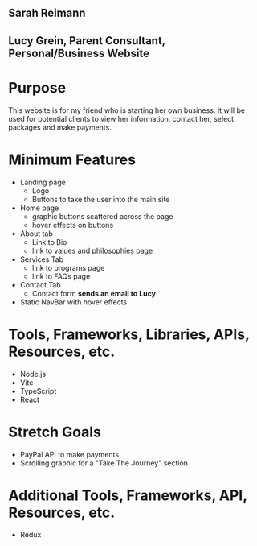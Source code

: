 ## Sarah Reimann

## Lucy Grein, Parent Consultant, Personal/Business Website

# Purpose 

This website is for my friend who is starting her own business. It will be used for potential clients to view her information, contact her, select packages and make payments. 

# Minimum Features

* Landing page
  - Logo
  - Buttons to take the user into the main site
* Home page
  - graphic buttons scattered across the page
  - hover effects on buttons
* About tab
  - Link to Bio
  - link to values and philosophies page
* Services Tab
  - link to programs page
  - link to FAQs page
* Contact Tab
  - Contact form **sends an email to Lucy**
* Static NavBar with hover effects

# Tools, Frameworks, Libraries, APIs, Resources, etc.

* Node.js
* Vite
* TypeScript
* React

# Stretch Goals

* PayPal API to make payments
* Scrolling graphic for a "Take The Journey" section

# Additional Tools, Frameworks, API, Resources, etc.

* Redux

